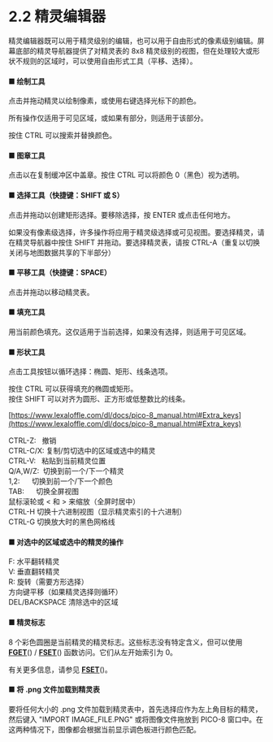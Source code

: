 # 2.2 精灵编辑器

精灵编辑器既可以用于精灵级别的编辑，也可以用于自由形式的像素级别编辑。屏幕底部的精灵导航器提供了对精灵表的 8x8 精灵级别的视图，但在处理较大或形状不规则的区域时，可以使用自由形式工具（平移、选择）。

#### ■ 绘制工具

点击并拖动精灵以绘制像素，或使用右键选择光标下的颜色。

所有操作仅适用于可见区域，或如果有部分，则适用于该部分。

按住 CTRL 可以搜索并替换颜色。

#### ■ 图章工具

点击以在复制缓冲区中盖章。按住 CTRL 可以将颜色 0（黑色）视为透明。

#### ■ 选择工具（快捷键：SHIFT 或 S）

点击并拖动以创建矩形选择。要移除选择，按 ENTER 或点击任何地方。

如果没有像素级选择，许多操作将应用于精灵级选择或可见视图。要选择精灵，请在精灵导航器中按住 SHIFT 并拖动。要选择精灵表，请按 CTRL-A（重复以切换关闭与地图数据共享的下半部分）

#### ■ 平移工具（快捷键：SPACE）

点击并拖动以移动精灵表。

#### ■ 填充工具

用当前颜色填充。这仅适用于当前选择，如果没有选择，则适用于可见区域。

#### ■ 形状工具

点击工具按钮以循环选择：椭圆、矩形、线条选项。

按住 CTRL 可以获得填充的椭圆或矩形。  
按住 SHIFT 可以对齐为圆形、正方形或低整数比的线条。

[https://www.lexaloffle.com/dl/docs/pico-8_manual.html#Extra_keys](https://www.lexaloffle.com/dl/docs/pico-8_manual.html#Extra_keys)

CTRL-Z:   撤销  
CTRL-C/X: 复制/剪切选中的区域或选中的精灵  
CTRL-V:   粘贴到当前精灵位置  
Q/A,W/Z:  切换到前一个/下一个精灵  
1,2:      切换到前一个/下一个颜色  
TAB:      切换全屏视图  
鼠标滚轮或 < 和 > 来缩放（全屏时居中）  
CTRL-H 切换十六进制视图（显示精灵索引的十六进制）  
CTRL-G 切换放大时的黑色网格线  

#### ■ 对选中的区域或选中的精灵的操作

F: 水平翻转精灵  
V: 垂直翻转精灵  
R: 旋转（需要方形选择）  
方向键平移（如果精灵选择则循环）  
DEL/BACKSPACE 清除选中的区域  

#### ■ 精灵标志

8 个彩色圆圈是当前精灵的精灵标志。这些标志没有特定含义，但可以使用 [**FGET**](https://www.lexaloffle.com/dl/docs/pico-8_manual.html#FGET)() / [**FSET**](https://www.lexaloffle.com/dl/docs/pico-8_manual.html#FSET)() 函数访问。它们从左开始索引为 0。

有关更多信息，请参见 [**FSET**](https://www.lexaloffle.com/dl/docs/pico-8_manual.html#FSET)()。

#### ■ 将 .png 文件加载到精灵表

要将任何大小的 .png 文件加载到精灵表中，首先选择应作为左上角目标的精灵，然后键入 "IMPORT IMAGE_FILE.PNG" 或将图像文件拖放到 PICO-8 窗口中。在这两种情况下，图像都会根据当前显示调色板进行颜色匹配。